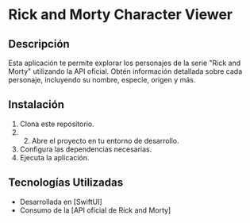 # Rick and Morty Character Viewer

## Descripción
Esta aplicación te permite explorar los personajes de la serie "Rick and Morty" utilizando la API oficial. Obtén información detallada sobre cada personaje, incluyendo su nombre, especie, origen y más.

## Instalación 
1. Clona este repositorio.
2. 2. Abre el proyecto en tu entorno de desarrollo.
3. Configura las dependencias necesarias.
4. Ejecuta la aplicación.

## Tecnologías Utilizadas

- Desarrollada en [SwiftUI]
- Consumo de la [API oficial de Rick and Morty]


